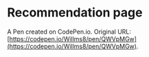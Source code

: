 # Recommendation page

A Pen created on CodePen.io. Original URL: [https://codepen.io/Willms8/pen/QWVpMGw](https://codepen.io/Willms8/pen/QWVpMGw).

